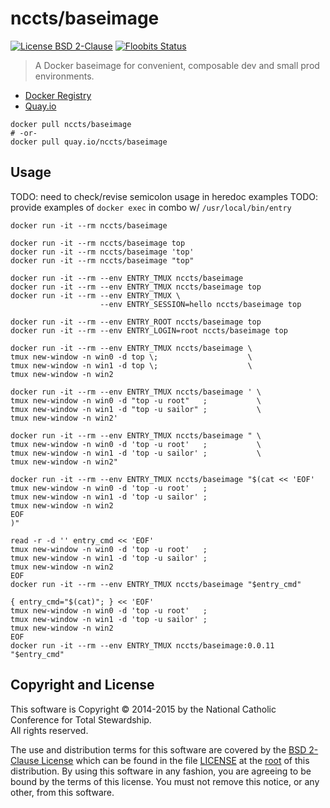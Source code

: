 nccts/baseimage
===============

[![License BSD 2-Clause](https://img.shields.io/badge/license-BSD-brightgreen.svg?style=flat)](http://opensource.org/licenses/BSD-2-Clause)
[![Floobits Status](https://floobits.com/NCCTS/baseimage-docker.svg)](https://floobits.com/NCCTS/baseimage-docker/redirect)

> A Docker baseimage for convenient, composable dev and small prod environments.

* [Docker Registry](https://registry.hub.docker.com/u/nccts/baseimage/)
* [Quay.io](https://quay.io/repository/nccts/baseimage)

```shell
docker pull nccts/baseimage
# -or-
docker pull quay.io/nccts/baseimage
```

## Usage

TODO: need to check/revise semicolon usage in heredoc examples
TODO: provide examples of `docker exec` in combo w/ `/usr/local/bin/entry`

```shell
docker run -it --rm nccts/baseimage

docker run -it --rm nccts/baseimage top
docker run -it --rm nccts/baseimage 'top'
docker run -it --rm nccts/baseimage "top"

docker run -it --rm --env ENTRY_TMUX nccts/baseimage
docker run -it --rm --env ENTRY_TMUX nccts/baseimage top
docker run -it --rm --env ENTRY_TMUX \
                    --env ENTRY_SESSION=hello nccts/baseimage top

docker run -it --rm --env ENTRY_ROOT nccts/baseimage top
docker run -it --rm --env ENTRY_LOGIN=root nccts/baseimage top

docker run -it --rm --env ENTRY_TMUX nccts/baseimage \
tmux new-window -n win0 -d top \;                    \
tmux new-window -n win1 -d top \;                    \
tmux new-window -n win2

docker run -it --rm --env ENTRY_TMUX nccts/baseimage ' \
tmux new-window -n win0 -d "top -u root"   ;           \
tmux new-window -n win1 -d "top -u sailor" ;           \
tmux new-window -n win2'

docker run -it --rm --env ENTRY_TMUX nccts/baseimage " \
tmux new-window -n win0 -d 'top -u root'   ;           \
tmux new-window -n win1 -d 'top -u sailor' ;           \
tmux new-window -n win2"

docker run -it --rm --env ENTRY_TMUX nccts/baseimage "$(cat << 'EOF'
tmux new-window -n win0 -d 'top -u root'   ;
tmux new-window -n win1 -d 'top -u sailor' ;
tmux new-window -n win2
EOF
)"

read -r -d '' entry_cmd << 'EOF'
tmux new-window -n win0 -d 'top -u root'   ;
tmux new-window -n win1 -d 'top -u sailor' ;
tmux new-window -n win2
EOF
docker run -it --rm --env ENTRY_TMUX nccts/baseimage "$entry_cmd"

{ entry_cmd="$(cat)"; } << 'EOF'
tmux new-window -n win0 -d 'top -u root'   ;
tmux new-window -n win1 -d 'top -u sailor' ;
tmux new-window -n win2
EOF
docker run -it --rm --env ENTRY_TMUX nccts/baseimage:0.0.11 "$entry_cmd"
```

## Copyright and License

This software is Copyright &copy; 2014-2015 by the National Catholic Conference for Total Stewardship.<br>All rights reserved.

The use and distribution terms for this software are covered by the [BSD 2-Clause License](http://opensource.org/licenses/BSD-2-Clause) which can be found in the file [LICENSE](https://raw.githubusercontent.com/NCCTS/baseimage-docker/master/LICENSE) at the [root](https://github.com/NCCTS/baseimage-docker/tree/master) of this distribution. By using this software in any fashion, you are agreeing to be bound by the terms of this license. You must not remove this notice, or any other, from this software.

